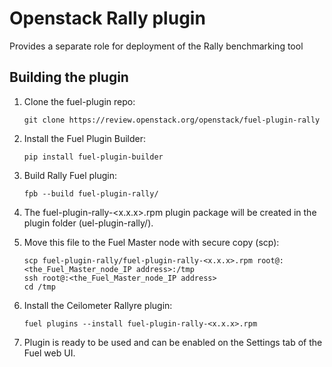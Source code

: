Openstack Rally plugin
=======================

Provides a separate role for deployment of the Rally benchmarking tool

Building the plugin
-------------------

1. Clone the fuel-plugin repo:

    ``git clone https://review.openstack.org/openstack/fuel-plugin-rally``

2. Install the Fuel Plugin Builder:

    ``pip install fuel-plugin-builder``

3. Build Rally Fuel plugin:

    ``fpb --build fuel-plugin-rally/``

4. The fuel-plugin-rally-<x.x.x>.rpm plugin package will be created in the plugin folder
   (uel-plugin-rally/).

5. Move this file to the Fuel Master node with secure copy (scp):

    ``scp fuel-plugin-rally/fuel-plugin-rally-<x.x.x>.rpm root@:<the_Fuel_Master_node_IP address>:/tmp``  
    ``ssh root@:<the_Fuel_Master_node_IP address>``  
    ``cd /tmp``

6. Install the Ceilometer Rallyre plugin:

    ``fuel plugins --install fuel-plugin-rally-<x.x.x>.rpm``

7. Plugin is ready to be used and can be enabled on the Settings tab of the Fuel web UI.

